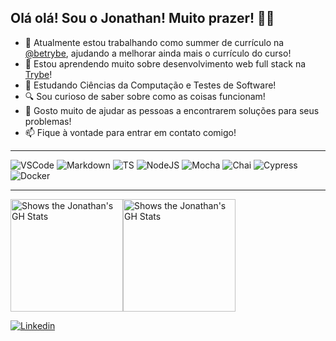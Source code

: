 ## Olá olá! Sou o Jonathan! Muito prazer! 👋😁

- 💼 Atualmente estou trabalhando como summer de currículo na [@betrybe](https://github.com/betrybe), ajudando a melhorar ainda mais o currículo do curso!
- 🌱 Estou aprendendo muito sobre desenvolvimento web full stack na [Trybe](https://www.betrybe.com)!
- 📝 Estudando Ciências da Computação e Testes de Software!
- 🔍 Sou curioso de saber sobre como as coisas funcionam!
- 🙌 Gosto muito de ajudar as pessoas a encontrarem soluções para seus problemas!
- 📫 Fique à vontade para entrar em contato comigo!

-----
<!-- ![HTML](https://img.shields.io/badge/HTML5-E34F26?style=for-the-badge&logo=html5&logoColor=white)
![React](https://img.shields.io/badge/React-20232A?style=for-the-badge&logo=react&logoColor=61DAFB)
![Redux](https://img.shields.io/badge/Redux-593D88?style=for-the-badge&logo=redux&logoColor=white) -->
![VSCode](https://img.shields.io/badge/Visual_Studio_Code-0078D4?style=for-the-badge&logo=visual%20studio%20code&logoColor=white)
![Markdown](https://img.shields.io/badge/Markdown-000000?style=for-the-badge&logo=markdown&logoColor=white)
![TS](https://img.shields.io/badge/TypeScript-007ACC?style=for-the-badge&logo=typescript&logoColor=white)
![NodeJS](https://img.shields.io/badge/Node.js-339933?style=for-the-badge&logo=nodedotjs&logoColor=white)
![Mocha](https://img.shields.io/badge/Mocha-8D6748?style=for-the-badge&logo=Mocha&logoColor=white)
![Chai](https://img.shields.io/badge/chai-A30701?style=for-the-badge&logo=chai&logoColor=white)
![Cypress](https://img.shields.io/badge/Cypress-17202C?style=for-the-badge&logo=cypress&logoColor=white)
![Docker](https://img.shields.io/badge/Docker-2CA5E0?style=for-the-badge&logo=docker&logoColor=white)

<!-- ![Go](https://img.shields.io/badge/Go-00ADD8?style=for-the-badge&logo=go&logoColor=white) -->

-----
<div style="display: flex; justify-items: center;">
<picture>
  <source media="(prefers-color-scheme: dark)" srcset="https://github-readme-stats.vercel.app/api?username=jonathan-f-silva&theme=tokyonight">
  <source media="(prefers-color-scheme: light)" srcset="https://github-readme-stats.vercel.app/api?username=jonathan-f-silva">
  <img height="180em" alt="Shows the Jonathan's GH Stats" src="https://github-readme-stats.vercel.app/api?username=jonathan-f-silva">
</picture>

<picture>
  <source media="(prefers-color-scheme: dark)" srcset="https://github-readme-stats.vercel.app/api/top-langs/?username=jonathan-f-silva&layout=compact&theme=tokyonight">
  <source media="(prefers-color-scheme: light)" srcset="https://github-readme-stats.vercel.app/api/top-langs/?username=jonathan-f-silva&layout=compact">
  <img height="180em" alt="Shows the Jonathan's GH Stats" src="https://github-readme-stats.vercel.app/api/top-langs/?username=jonathan-f-silva&layout=compact&langs_count=7">
</picture>
</div>

[![Linkedin](https://img.shields.io/badge/LinkedIn-0077B5?style=for-the-badge&logo=linkedin&logoColor=white)](https://www.linkedin.com/in/jonathan-f-silva/)
